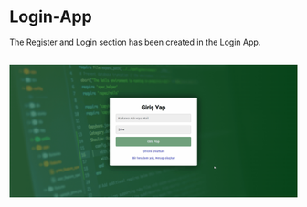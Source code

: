 # Login-App

The Register and Login section has been created in the Login App. <br><br>

![](LoginApp.gif)


